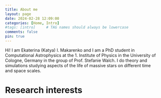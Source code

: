 ```yaml
---
title: About me
layout: page
date: 2024-02-28 12:09:00
categories: [Home, Intro]
#tags: [intro]     # TAG names should always be lowercase
comments: false
pin: true
---
```



Hi! I am Ekaterina (Katya) I. Makarenko and I am a PhD student in Computational Astrophysics at the 1. Institute of Physics in the University of Cologne, Germany in the group of Prof. Stefanie Walch. 
I do theory and simulations studying aspects of the life of massive stars on different time and space scales. 

# Research interests